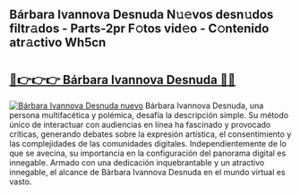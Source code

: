 ## Bárbara Ivannova Desnuda N𝚞𝚎vos desn𝚞dos filtr𝚊dos - Parts-2pr F𝚘tos vid𝚎o - C𝚘ntenido atr𝚊ctivo Wh5cn

# <h2><a href="http://mbaxxra.tromn.icu/?c=B%c3%a1rbara+Ivannova+Desnuda">🔗👉👉👉 Bárbara Ivannova Desnuda 🔗🔗</a></h2>

[![Bárbara Ivannova Desnuda nuevo](https://i.imgur.com/pEAQMta.gif)](http://mbaxxra.tromn.icu/?c=B%c3%a1rbara+Ivannova+Desnuda)
Bárbara Ivannova Desnuda, una persona multifacética y polémica, desafía la descripción simple. Su método único de interactuar con audiencias en línea ha fascinado y provocado críticas, generando debates sobre la expresión artística, el consentimiento y las complejidades de las comunidades digitales. Independientemente de lo que se avecina, su importancia en la configuración del panorama digital es innegable. Armado con una dedicación inquebrantable y un atractivo innegable, el alcance de Bárbara Ivannova Desnuda en el mundo virtual es vasto.
